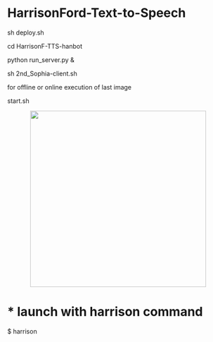 # HarrisonFord-Text-to-Speech

   sh deploy.sh
   
   cd HarrisonF-TTS-hanbot

   python run_server.py &
  
   sh 2nd_Sophia-client.sh 
   
   for offline or online execution of last image
   
   start.sh
   
   <p align="center"><img src="https://i.imgur.com/VQwdZLF.png" width="400" </p>

 

# * launch with harrison command
$ harrison

